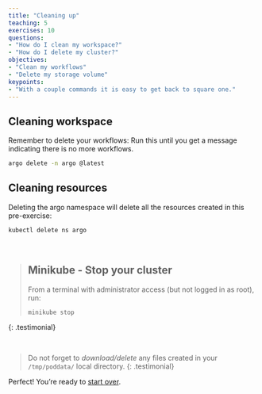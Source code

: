 ```yaml
---
title: "Cleaning up"
teaching: 5
exercises: 10
questions:
- "How do I clean my workspace?"
- "How do I delete my cluster?"
objectives:
- "Clean my workflows"
- "Delete my storage volume"
keypoints:
- "With a couple commands it is easy to get back to square one."
---
```



## Cleaning workspace

Remember to delete your workflows:
Run this until you get a message indicating there is no more workflows.

```bash
argo delete -n argo @latest
```

## Cleaning resources

Deleting the argo namespace will delete all the resources created in this pre-exercise:

```bash
kubectl delete ns argo
```
<br/>

> ## Minikube - Stop your cluster
> 
> From a terminal with administrator access (but not logged in as root), run:
> ```bash
> minikube stop
> ```
{: .testimonial}

<br/>

> Do not forget to _download/delete_ any files created in your `/tmp/poddata/` local directory.
{: .testimonial}

Perfect! You’re ready to [start over](https://cms-opendata-workshop.github.io/workshop2023-lesson-introcloud/03-basics-kubectl/index.html).

